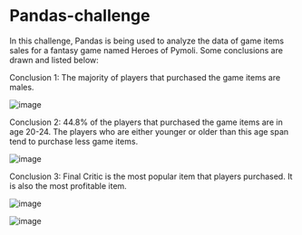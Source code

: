 # Pandas-challenge
In this challenge, Pandas is being used to analyze the data of game items sales for a fantasy game named Heroes of Pymoli. 
Some conclusions are drawn and listed below:

Conclusion 1: The majority of players that purchased the game items are males.

![image](https://user-images.githubusercontent.com/78228812/114343740-679da280-9b13-11eb-8d40-019e1fa14d2e.png)

Conclusion 2: 44.8% of the players that purchased the game items are in age 20-24. The players who are either
younger or older than this age span tend to purchase less game items.

![image](https://user-images.githubusercontent.com/78228812/114345389-79347980-9b16-11eb-961f-b6b7e2dbf8e7.png)

Conclusion 3: Final Critic is the most popular item that players purchased. It is also the most profitable item.

![image](https://user-images.githubusercontent.com/78228812/114351745-e4367e00-9b1f-11eb-91a1-fe40af97d617.png)

![image](https://user-images.githubusercontent.com/78228812/114351774-ec8eb900-9b1f-11eb-8f49-55386ef5088e.png)
